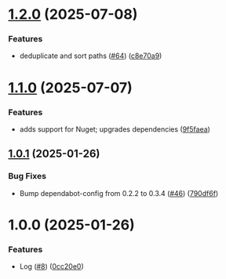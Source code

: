 # [1.2.0](https://github.com/andreimoustache/rust-dependabot-generator/compare/v1.1.0...v1.2.0) (2025-07-08)


### Features

* deduplicate and sort paths ([#64](https://github.com/andreimoustache/rust-dependabot-generator/issues/64)) ([c8e70a9](https://github.com/andreimoustache/rust-dependabot-generator/commit/c8e70a98eae517bad5254fb93ed59be9615c2a80))

# [1.1.0](https://github.com/andreimoustache/rust-dependabot-generator/compare/v1.0.1...v1.1.0) (2025-07-07)


### Features

* adds support for Nuget; upgrades dependencies ([9f5faea](https://github.com/andreimoustache/rust-dependabot-generator/commit/9f5faeaf753aff800a90364a8ad0012605c42db6))

## [1.0.1](https://github.com/andreimoustache/rust-dependabot-generator/compare/v1.0.0...v1.0.1) (2025-01-26)


### Bug Fixes

* Bump dependabot-config from 0.2.2 to 0.3.4 ([#46](https://github.com/andreimoustache/rust-dependabot-generator/issues/46)) ([790df6f](https://github.com/andreimoustache/rust-dependabot-generator/commit/790df6fc4c787eb54d547b63f3d71b352e9b6ae5))

# 1.0.0 (2025-01-26)


### Features

* Log ([#8](https://github.com/andreimoustache/rust-dependabot-generator/issues/8)) ([0cc20e0](https://github.com/andreimoustache/rust-dependabot-generator/commit/0cc20e02b079eb2cdbf147b465c418f061f2af0f))
